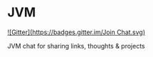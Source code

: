 JVM
==
[![Gitter](https://badges.gitter.im/Join Chat.svg)](https://gitter.im/chernivtsi/JVM?utm_source=badge&utm_medium=badge&utm_campaign=pr-badge&utm_content=badge)

JVM chat for sharing links, thoughts &amp; projects
